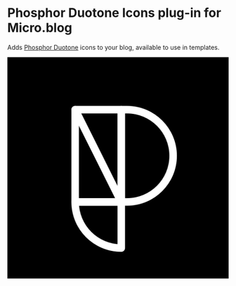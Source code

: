 # Phosphor Duotone Icons plug-in for Micro.blog

Adds [Phosphor Duotone](https://phosphoricons.com/?weight=%22duotone%22) icons to your blog, available to use in templates.

![Phosphor Logo](https://raw.githubusercontent.com/jimmitchell/plugin-phosphor-duotone/main/logo.png)